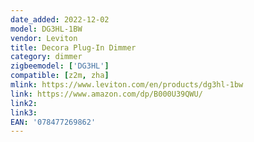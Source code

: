 ```yaml
---
date_added: 2022-12-02
model: DG3HL-1BW
vendor: Leviton 
title: Decora Plug-In Dimmer
category: dimmer
zigbeemodel: ['DG3HL']
compatible: [z2m, zha]
mlink: https://www.leviton.com/en/products/dg3hl-1bw
link: https://www.amazon.com/dp/B000U39QWU/
link2: 
link3: 
EAN: '078477269862'
---
```

